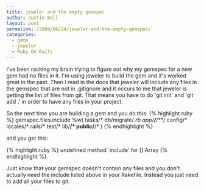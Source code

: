 ```yaml
---
title: jeweler and the empty gemspec
author: Justin Ball
layout: post
permalink: /2009/06/24/jeweler-and-the-empty-gemspec/
categories:
  - gems
  - jeweler
  - Ruby On Rails
---
```


I've been racking my brain trying to figure out why my gemspec for a new gem had no files in it.  I'm using jeweler to build the gem and it's worked great in the past.  Then I read in the docs that jeweler will include any files in the gemspec that are not in .gitignore and it occurs to me that jeweler is getting the list of files from git.  That means you have to do 'git init' and 'git add .' in order to have any files in your project.

So the next time you are building a gem and you do this:
{% highlight ruby %}
    gemspec.files.include %w(
                            tasks/*
                            db/migrate/*.rb
                            app/**/**/**/*
                            config/*
                            locales/*
                            rails/*
                            test/*
                            lib/**/*
                            public/**/* )
{% endhighlight %}

and you get this:

{% highlight ruby %}
undefined method `include' for []:Array
{% endhighlight %}

Just know that your gemspec doesn't contain any files and you don't actually need the include listed above in your Rakefile.  Instead you just need to add all your files to git.
